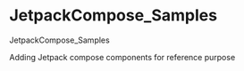 # JetpackCompose_Samples
JetpackCompose_Samples

Adding Jetpack compose components for reference purpose
